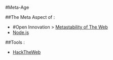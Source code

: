 #Meta-Age

##The Meta Aspect of :
* #Open Innovation > [Metastability of The Web][metastability_of_the_web]
* [Node.js][meta_aspect_node_js]

##Tools : 
* [HackTheWeb][hacktheweb]

[metastability_of_the_web]: open_innovation/tools_for_handling_metastability_of_the_web.md "Tools for handling and creating the Metastability of the Web"
[meta_aspect_node_js]: meta_aspect_of_node.js.md "Meta Aspect of Node.js"
[hacktheweb]: tools/hack_the_web.md "Hack The Web"